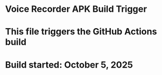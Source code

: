 # Voice Recorder APK Build Trigger
# This file triggers the GitHub Actions build
# Build started: October 5, 2025
